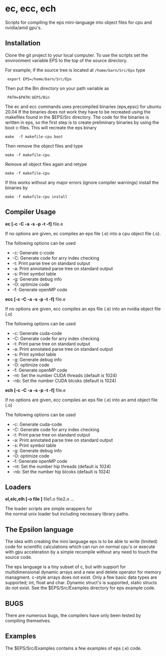 #  ec, ecc, ech 

Scripts for compiling the eps mini-language
into object files for cpu and nvidia/amd gpu's.

## Installation

Clone the git project to your local computer.
To use the scripts set the environment variable EPS to
the top of the source directory.

For example, if the source tree is located at `/home/barn/Src/Eps`
type

     export EPS=/home/barn/Src/Eps

Then put the Bin directory on your path variable as

     PATH=$PATH:$EPS/Bin

The ec and ecc commands uses precompiled binaries (eps,epsc) for ubuntu 20.04
If the binaries does not work they have to be recreated using the
makefiles found in the $EPS/Src directory. The code for the binaries
is written in eps, so the first step is to create preliminary
binaries by using the boot c-files. This will
recreate the eps binary

    make  -f makefile-cpu boot

Then remove the object files and type

    make -f makefile-cpu 

Remove all object files again and retype

    make -f makefile-cpu 

If this works without any major errors (ignore compiler warnings)
install the binaries by

    make -f makefile-cpu install


## Compiler Usage

**ec [-c -C -a -s -p -t -f]** file.e 

  If no options are given, ec compiles an eps file (.e) 
  into a cpu object file (.o).
  
  The following options can be used 
    
  - -c: Generate c-code 
  - -C: Generate code for arry index checking
  - -t: Print parse tree on standard output
  - -a: Print annotated parse tree on standard output
  - -s: Print symbol table
  - -g: Generate debug info
  - -O: optimize code
  - -f: Generate openMP code

**ecc [-c -C -a -s -p -t -f]** file.e 

  If no options are given, ecc compiles an eps file (.e) 
  into an nvidia object file (.o)
  
  The following options can be used 
    
  - -c: Generate cuda-code 
  - -C: Generate code for arry index checking
  - -t: Print parse tree on standard output
  - -a: Print annotated parse tree on standard output
  - -s: Print symbol table
  - -g: Generate debug info
  - -O: optimize code
  - -f: Generate openMP code
  - -nt: Set the number CUDA threads (default is 1024)
  - -nb: Set the number CUDA blcoks  (default is 1024)

**ech [-c -C -a -s -p -t -f]** file.e 

  If no options are given, ecc compiles an eps file (.e) 
  into an amd object file (.o)
  
  The following options can be used 
    
  - -c: Generate cuda-code 
  - -C: Generate code for arry index checking
  - -t: Print parse tree on standard output
  - -a: Print annotated parse tree on standard output
  - -s: Print symbol table
  - -g: Generate debug info
  - -O: optimize code
  - -f: Generate openMP code
  - -nt: Set the number hip threads (default is 1024)
  - -nb: Set the number hip blcoks  (default is 1024)

## Loaders

**el,elc,elh [-o file ]** file1.o file2.o ...

The loader scripts are simple wrappers for    
the normal unix loader
but including necessary library paths. 

## The Epsilon language
The idea with creating the mini language eps is
to be able to write (limited) code for 
scientific calculations which can run on normal cpu's or
execute with gpu acceleration 
by a simple recompile without any need to touch the source code.

The eps language is a tiny subset of c, but with
support for multidimensional dynamic arrays and 
a new and delete operator for memory managment.
c-style arrays does not exist. 
Only  a few basic data types are supported; int, float and char.
Dynamic struct's is supported, static structs do not exist. 
See the $EPS/Src/Examples directory for eps example code.

## BUGS
There are numerous bugs, the compilers have only been
tested by compiling themselves. 


## Examples
The $EPS/Src/Examples contains a few examples of eps (.e) code.


